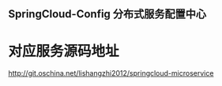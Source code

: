 ## SpringCloud-Config 分布式服务配置中心

# 对应服务源码地址
http://git.oschina.net/lishangzhi2012/springcloud-microservice
